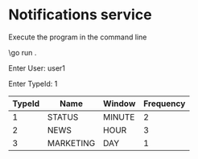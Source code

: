 <!-- BEGIN_TF_DOCS -->
# Notifications service

Execute the program in the command line

\go run .

Enter User: user1

Enter TypeId: 1

| TypeId | Name      | Window | Frequency |
|--------|-----------|--------|-----------|
| 1      | STATUS    | MINUTE | 2         |
| 2      | NEWS      | HOUR   | 3         |
| 3      | MARKETING | DAY    | 1         |
